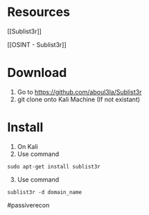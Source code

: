 # Resources
[[Sublist3r]]

[[OSINT - Sublist3r]]

# Download

1. Go to https://github.com/aboul3la/Sublist3r
2. git clone onto Kali Machine (If not existant)

# Install

1. On Kali
2. Use command

```
sudo apt-get install sublist3r
```

3. Use command

```
sublist3r -d domain_name
```


#passiverecon 




